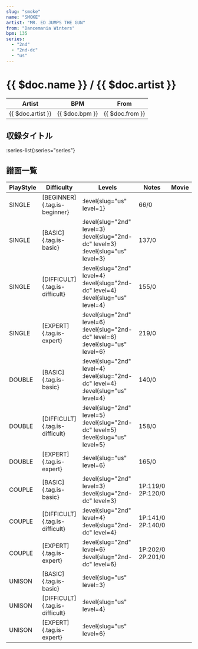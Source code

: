 ```yaml
---
slug: "smoke"
name: "SMOKE"
artist: "MR. ED JUMPS THE GUN"
from: "Dancemania Winters"
bpm: 135
series:
  - "2nd"
  - "2nd-dc"
  - "us"
---
```


# {{ $doc.name }} / {{ $doc.artist }}

|Artist|BPM|From|
|------|---|----|
|{{ $doc.artist }}|{{ $doc.bpm }}|{{ $doc.from }}|

## 収録タイトル

:series-list{:series="series"}

## 譜面一覧

|PlayStyle|Difficulty|Levels|Notes|Movie|
|---------|----------|------|-----|-----|
|SINGLE|[BEGINNER]{.tag.is-beginner}|<div class="field is-grouped is-grouped-multiline">:level{slug="us" level=1}</div>|66/0||
|SINGLE|[BASIC]{.tag.is-basic}|<div class="field is-grouped is-grouped-multiline">:level{slug="2nd" level=3} :level{slug="2nd-dc" level=3} :level{slug="us" level=3}</div>|137/0||
|SINGLE|[DIFFICULT]{.tag.is-difficult}|<div class="field is-grouped is-grouped-multiline">:level{slug="2nd" level=4} :level{slug="2nd-dc" level=4} :level{slug="us" level=4}</div>|155/0||
|SINGLE|[EXPERT]{.tag.is-expert}|<div class="field is-grouped is-grouped-multiline">:level{slug="2nd" level=6} :level{slug="2nd-dc" level=6} :level{slug="us" level=6}</div>|219/0||
|DOUBLE|[BASIC]{.tag.is-basic}|<div class="field is-grouped is-grouped-multiline">:level{slug="2nd" level=4} :level{slug="2nd-dc" level=4} :level{slug="us" level=4}</div>|140/0||
|DOUBLE|[DIFFICULT]{.tag.is-difficult}|<div class="field is-grouped is-grouped-multiline">:level{slug="2nd" level=5} :level{slug="2nd-dc" level=5} :level{slug="us" level=5}</div>|158/0||
|DOUBLE|[EXPERT]{.tag.is-expert}|<div class="field is-grouped is-grouped-multiline">:level{slug="us" level=6}</div>|165/0||
|COUPLE|[BASIC]{.tag.is-basic}|<div class="field is-grouped is-grouped-multiline">:level{slug="2nd" level=3} :level{slug="2nd-dc" level=3}</div>|1P:119/0 2P:120/0||
|COUPLE|[DIFFICULT]{.tag.is-difficult}|<div class="field is-grouped is-grouped-multiline">:level{slug="2nd" level=4} :level{slug="2nd-dc" level=4}</div>|1P:141/0 2P:140/0||
|COUPLE|[EXPERT]{.tag.is-expert}|<div class="field is-grouped is-grouped-multiline">:level{slug="2nd" level=6} :level{slug="2nd-dc" level=6}</div>|1P:202/0 2P:201/0||
|UNISON|[BASIC]{.tag.is-basic}|<div class="field is-grouped is-grouped-multiline">:level{slug="us" level=3}</div>|||
|UNISON|[DIFFICULT]{.tag.is-difficult}|<div class="field is-grouped is-grouped-multiline">:level{slug="us" level=4}</div>|||
|UNISON|[EXPERT]{.tag.is-expert}|<div class="field is-grouped is-grouped-multiline">:level{slug="us" level=6}</div>|||
